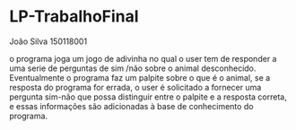 # LP-TrabalhoFinal
João Silva 150118001

o programa joga um jogo de adivinha no qual o user tem de responder a uma serie de perguntas de sim /não sobre o animal desconhecido. Eventualmente o programa faz um palpite sobre o que é o animal, se a resposta do programa for errada, o user é solicitado a fornecer uma pergunta sim-não que possa distinguir entre o palpite e a resposta correta, e essas informações são adicionadas à base de conhecimento do programa.